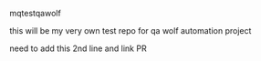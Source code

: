 mqtestqawolf

this will be my very own test repo for qa wolf automation project

need to add this 2nd line and link PR
